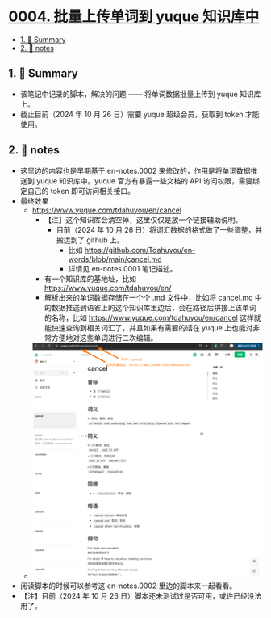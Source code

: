 # [0004. 批量上传单词到 yuque 知识库中](https://github.com/Tdahuyou/en-notes/tree/main/0004.%20%E6%89%B9%E9%87%8F%E4%B8%8A%E4%BC%A0%E5%8D%95%E8%AF%8D%E5%88%B0%20yuque%20%E7%9F%A5%E8%AF%86%E5%BA%93%E4%B8%AD)

<!-- region:toc -->
- [1. 📝 Summary](#1--summary)
- [2. 📒 notes](#2--notes)
<!-- endregion:toc -->
## 1. 📝 Summary

- 该笔记中记录的脚本，解决的问题 —— 将单词数据批量上传到 yuque 知识库上。
- 截止目前（2024 年 10 月 26 日）需要 yuque 超级会员，获取到 token 才能使用。

## 2. 📒 notes

- 这里边的内容也是早期基于 en-notes.0002 来修改的，作用是将单词数据推送到 yuque 知识库中。yuque 官方有暴露一些文档的 API 访问权限，需要绑定自己的 token 即可访问相关接口。
- 最终效果
  - https://www.yuque.com/tdahuyou/en/cancel
    - 【注】这个知识库会清空掉，这里仅仅是放一个链接辅助说明。
      - 目前（2024 年 10 月 26 日）将词汇数据的格式做了一些调整，并搬运到了 github 上。
        - 比如 https://github.com/Tdahuyou/en-words/blob/main/cancel.md
        - 详情见 en-notes.0001 笔记描述。
    - 有一个知识库的基地址，比如 https://www.yuque.com/tdahuyou/en/
    - 解析出来的单词数据存储在一个个 .md 文件中，比如将 cancel.md 中的数据推送到语雀上的这个知识库里边后，会在路径后拼接上该单词的名称，比如 https://www.yuque.com/tdahuyou/en/cancel 这样就能快速查询到相关词汇了，并且如果有需要的话在 yuque 上也能对非常方便地对这些单词进行二次编辑。
  - ![](md-imgs/2024-10-26-19-07-52.png)
- 阅读脚本的时候可以参考这 en-notes.0002 里边的脚本来一起看看。
- 【注】目前（2024 年 10 月 26 日）脚本还未测试过是否可用，或许已经没法用了。